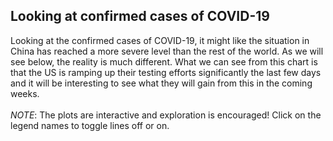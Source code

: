 ## Looking at confirmed cases of COVID-19
Looking at the confirmed cases of COVID-19, it might like the situation in China has reached a more severe level than the rest of the world.
As we will see below, the reality is much different. 
What we can see from this chart is that the US is ramping up their testing efforts significantly the last few days and it will be interesting to see what they will gain from this in the coming weeks.
<br /><br /> _NOTE_: The plots are interactive and exploration is encouraged! Click on the legend names to toggle lines off or on.